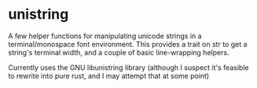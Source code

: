 # unistring

A few helper functions for manipulating unicode strings in a terminal/monospace
font environment. This provides a trait on str to get a string's terminal width,
and a couple of basic line-wrapping helpers.

Currently uses the GNU libunistring library (although I suspect it's feasible to
rewrite into pure rust, and I may attempt that at some point)
